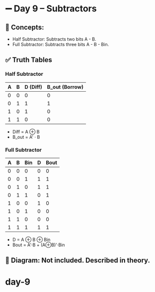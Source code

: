 # ➖ Day 9 – Subtractors

## 🧠 Concepts:
- Half Subtractor: Subtracts two bits A - B.
- Full Subtractor: Subtracts three bits A - B - Bin.

## ✅ Truth Tables

### Half Subtractor

| A | B | D (Diff) | B_out (Borrow) |
|---|---|----------|----------------|
| 0 | 0 |    0     |      0         |
| 0 | 1 |    1     |      1         |
| 1 | 0 |    1     |      0         |
| 1 | 1 |    0     |      0         |

- Diff = A ⊕ B
- B_out = A' · B

### Full Subtractor

| A | B | Bin | D | Bout |
|---|---|-----|---|------|
| 0 | 0 |  0  | 0 | 0    |
| 0 | 0 |  1  | 1 | 1    |
| 0 | 1 |  0  | 1 | 1    |
| 0 | 1 |  1  | 0 | 1    |
| 1 | 0 |  0  | 1 | 0    |
| 1 | 0 |  1  | 0 | 0    |
| 1 | 1 |  0  | 0 | 0    |
| 1 | 1 |  1  | 1 | 1    |

- D = A ⊕ B ⊕ Bin
- Bout = A'·B + (A⊕B)'·Bin

## 🧩 Diagram: Not included. Described in theory.
# day-9
